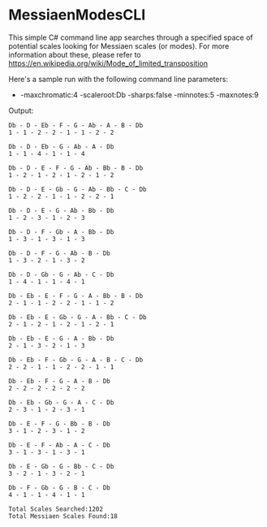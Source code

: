 # MessiaenModesCLI
This simple C# command line app searches through a specified space of potential scales looking for Messiaen scales (or modes). 
For more information about these, please refer to https://en.wikipedia.org/wiki/Mode_of_limited_transposition

Here's a sample run with the following command line parameters:

* -maxchromatic:4 -scaleroot:Db -sharps:false -minnotes:5 -maxnotes:9

Output:
```
Db - D - Eb - F - G - Ab - A - B - Db
1 - 1 - 2 - 2 - 1 - 1 - 2 - 2

Db - D - Eb - G - Ab - A - Db
1 - 1 - 4 - 1 - 1 - 4

Db - D - E - F - G - Ab - Bb - B - Db
1 - 2 - 1 - 2 - 1 - 2 - 1 - 2

Db - D - E - Gb - G - Ab - Bb - C - Db
1 - 2 - 2 - 1 - 1 - 2 - 2 - 1

Db - D - E - G - Ab - Bb - Db
1 - 2 - 3 - 1 - 2 - 3

Db - D - F - Gb - A - Bb - Db
1 - 3 - 1 - 3 - 1 - 3

Db - D - F - G - Ab - B - Db
1 - 3 - 2 - 1 - 3 - 2

Db - D - Gb - G - Ab - C - Db
1 - 4 - 1 - 1 - 4 - 1

Db - Eb - E - F - G - A - Bb - B - Db
2 - 1 - 1 - 2 - 2 - 1 - 1 - 2

Db - Eb - E - Gb - G - A - Bb - C - Db
2 - 1 - 2 - 1 - 2 - 1 - 2 - 1

Db - Eb - E - G - A - Bb - Db
2 - 1 - 3 - 2 - 1 - 3

Db - Eb - F - Gb - G - A - B - C - Db
2 - 2 - 1 - 1 - 2 - 2 - 1 - 1

Db - Eb - F - G - A - B - Db
2 - 2 - 2 - 2 - 2 - 2

Db - Eb - Gb - G - A - C - Db
2 - 3 - 1 - 2 - 3 - 1

Db - E - F - G - Bb - B - Db
3 - 1 - 2 - 3 - 1 - 2

Db - E - F - Ab - A - C - Db
3 - 1 - 3 - 1 - 3 - 1

Db - E - Gb - G - Bb - C - Db
3 - 2 - 1 - 3 - 2 - 1

Db - F - Gb - G - B - C - Db
4 - 1 - 1 - 4 - 1 - 1

Total Scales Searched:1202
Total Messiaen Scales Found:18
```
